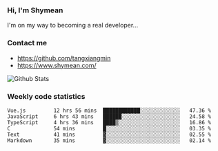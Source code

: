 ### Hi, I'm Shymean

I'm on my way to becoming a real developer...

### Contact me

- <https://github.com/tangxiangmin>
- <https://www.shymean.com/>

![Github Stats](https://github-readme-stats.vercel.app/api?username=tangxiangmin&show_icons=true&theme=dark)


###  Weekly code statistics

<!--START_SECTION:waka-->

```text
Vue.js         12 hrs 56 mins  ████████████░░░░░░░░░░░░░   47.36 %
JavaScript     6 hrs 43 mins   ██████░░░░░░░░░░░░░░░░░░░   24.58 %
TypeScript     4 hrs 36 mins   ████▒░░░░░░░░░░░░░░░░░░░░   16.86 %
C              54 mins         █░░░░░░░░░░░░░░░░░░░░░░░░   03.35 %
Text           41 mins         ▓░░░░░░░░░░░░░░░░░░░░░░░░   02.55 %
Markdown       35 mins         ▓░░░░░░░░░░░░░░░░░░░░░░░░   02.14 %
```

<!--END_SECTION:waka-->